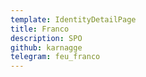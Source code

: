 ```yaml
---
template: IdentityDetailPage
title: Franco
description: SPO
github: karnagge
telegram: feu_franco
---
```

